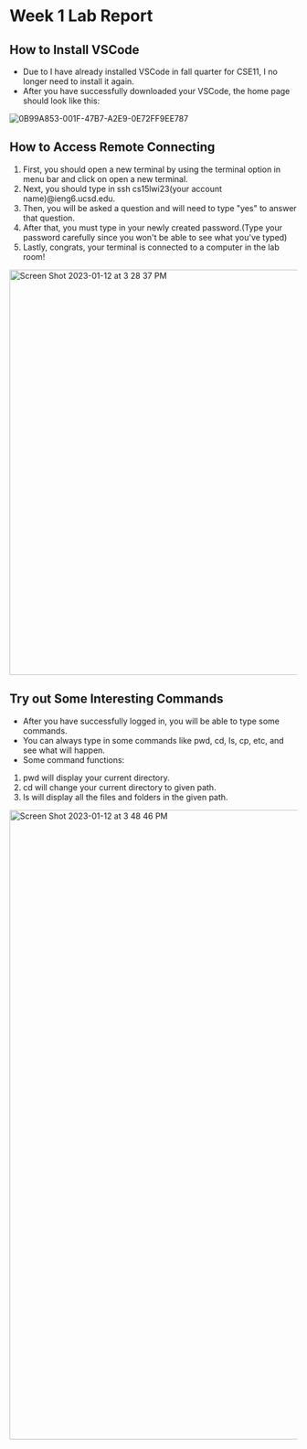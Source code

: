 # Week 1 Lab Report
## How to Install VSCode
* Due to I have already installed VSCode in fall quarter for CSE11, I no longer need to install it again.
* After you have successfully downloaded your VSCode, the home page should look like this:

![0B99A853-001F-47B7-A2E9-0E72FF9EE787](https://user-images.githubusercontent.com/122575008/212201604-663e6546-02cc-4a34-9ae5-67f9b2bd0551.jpeg)

## How to Access Remote Connecting
1. First, you should open a new terminal by using the terminal option in menu bar and click on open a new terminal.
2. Next, you should type in ssh cs15lwi23(your account name)@ieng6.ucsd.edu.
3. Then, you will be asked a question and will need to type "yes" to answer that question.
4. After that, you must type in your newly created password.(Type your password carefully since you won't be able to see what you've typed)
5. Lastly, congrats, your terminal is connected to a computer in the lab room!

<img width="709" alt="Screen Shot 2023-01-12 at 3 28 37 PM" src="https://user-images.githubusercontent.com/122575008/212202820-dc96ccb5-f3ca-405f-a099-d6d3240b8d5c.png">

## Try out Some Interesting Commands
* After you have successfully logged in, you will be able to type some commands.
* You can always type in some commands like pwd, cd, ls, cp, etc, and see what will happen.
* Some command functions:
1. pwd will display your current directory.
2. cd will change your current directory to given path.
3. ls will display all the files and folders in the given path.

<img width="1101" alt="Screen Shot 2023-01-12 at 3 48 46 PM" src="https://user-images.githubusercontent.com/122575008/212205058-2fe2ed5d-7048-461f-b277-5a836ee40176.png">
